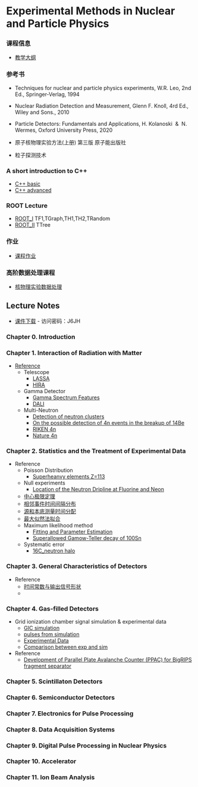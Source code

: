 # Experimental Methods in Nuclear and Particle Physics

### 课程信息
- [教学大纲](Syllabus.md)

### 参考书 

- Techniques for nuclear and particle physics experiments, W.R. Leo, 2nd Ed., Springer-Verlag, 1994
- Nuclear Radiation Detection and Measurement, Glenn F. Knoll, 4rd Ed., Wiley and Sons., 2010
- Particle Detectors: Fundamentals and Applications, H. Kolanoski  &  N. Wermes, Oxford University Press, 2020

- 原子核物理实验方法(上册) 第三版 原子能出版社
- 粒子探测技术
  
### A short introduction to C++
 - [C++ basic](https://zhihuanli.github.io/Experimental-Data-Analysis-Course/chapt0/introduction_basic.html)
 - [C++ advanced](https://zhihuanli.github.io/Experimental-Data-Analysis-Course/chapt0/introduction_advanced.html)

### ROOT Lecture
- [ROOT_I](https://zhihuanli.github.io/Experimental-Method-in-Nuclear-Physics/ROOT/ROOT_I.html)   TF1,TGraph,TH1,TH2,TRandom
- [ROOT_II](https://zhihuanli.github.io/Experimental-Method-in-Nuclear-Physics/ROOT/ROOT_II.html) TTree
  
### 作业
- [课程作业](coursework.md)

 
### 高阶数据处理课程
 - [核物理实验数据处理](https://zhihuanli.github.io/Experimental-Data-Analysis-Course/)
 

## Lecture Notes
* [课件下载](https://disk.pku.edu.cn:443/link/B40B86B908899DB6A89DDCF7AF881F00) - 访问密码：J6JH

### Chapter 0. Introduction

### Chapter 1. Interaction of Radiation with Matter

 * [Reference](reference.md)
   * Telescope
     * [LASSA](https://zhihuanli.github.io/Experimental-Method-in-Nuclear-Physics/chapt1/ref/LASSA_telescope.pdf)
     * [HIRA](https://zhihuanli.github.io/Experimental-Method-in-Nuclear-Physics/chapt1/ref/HIRA_telescope.pdf)
   * Gamma Detector
     * [Gamma Spectrum Features](https://zhihuanli.github.io/Experimental-Method-in-Nuclear-Physics/chapt1/ref/Gamma_Spectrum_Features.pdf)
     * [DALI](https://zhihuanli.github.io/Experimental-Method-in-Nuclear-Physics/chapt1/ref/DALI_array.pdf)
   * Multi-Neutron
     * [Detection of neutron clusters](https://zhihuanli.github.io/Experimental-Method-in-Nuclear-Physics/chapt1/ref/PhysRevC.65.044006_Detection_of_neutron_clusters.pdf)
     * [On the possible detection of 4n events in the breakup of 14Be](https://zhihuanli.github.io/Experimental-Method-in-Nuclear-Physics/chapt1/ref/On_the_possible_detection_of_4n_events_in_the_breakup_of_14Be.pdf)
     * [RIKEN 4n](https://zhihuanli.github.io/Experimental-Method-in-Nuclear-Physics/chapt1/ref/PhysRevLett.116.052501.pdf)
     * [Nature 4n](https://zhihuanli.github.io/Experimental-Method-in-Nuclear-Physics/chapt1/ref/s41586-022-04827-6.pdf)
    
### Chapter 2. Statistics and the Treatment of Experimental Data

 * Reference
     * Poisson Distribution
       * [Superheanvy elements Z=113](https://zhihuanli.github.io/Experimental-Method-in-Nuclear-Physics/chapt2/ref/JPSJ103201.pdf)
     * Null experiments
       * [Location of the Neutron Dripline at Fluorine and Neon](https://zhihuanli.github.io/Experimental-Method-in-Nuclear-Physics/chapt2/ref/PhysRevLett.123.212501.pdf)
     * [中心极限定理](https://zhihuanli.github.io/Experimental-Method-in-Nuclear-Physics/chapt2/2.centerlimit.html)
     * [相邻事件时间间隔分布](https://zhihuanli.github.io/Experimental-Method-in-Nuclear-Physics/chapt2/2.distribution_of_time_intervals.html)
     * [源和本底测量时间分配](https://zhihuanli.github.io/Experimental-Method-in-Nuclear-Physics/chapt2/source_background.html)
     * [最大似然法拟合](https://zhihuanli.github.io/Experimental-Method-in-Nuclear-Physics/chapt2/ML_fit.html)
     * Maximum likelihood method
       * [Fitting and Parameter Estimation](https://twiki.cern.ch/twiki/pub/Main/ROOTRioTutorial/ROOT_Rio2015_Fitting.pdf) 
       * [Superallowed Gamow-Teller decay of 100Sn](https://zhihuanli.github.io/Experimental-Method-in-Nuclear-Physics/chapt2/ref/Nature_11116.pdf)
     * Systematic error
       * [16C_neutron halo](https://zhihuanli.github.io/Experimental-Method-in-Nuclear-Physics/chapt2/ref/NPA709.103.16C_halo.pdf) 

### Chapter 3. General Characteristics of Detectors


 * Reference
     * [时间常数与输出信号形状](https://nbviewer.jupyter.org/github/pkuNucexp/experimental-methods/blob/master/chapt3/time%20constant%20RC.ipynb)
     * 
### Chapter 4. Gas-filled Detectors


* Grid ionization chamber signal simulation & experimental data
  - [GIC simulation](https://zhihuanli.github.io/Experimental-Method-in-Nuclear-Physics/chapt4/GIC/GIC_simulation.html)
  - [pulses from simulation](https://zhihuanli.github.io/Experimental-Method-in-Nuclear-Physics/chapt4/GIC/Simulation_Pulses.html)
  - [Experimental Data](https://zhihuanli.github.io/Experimental-Method-in-Nuclear-Physics/chapt4/GIC/Experimental_Data_Analysis.html)
  - [Comparison between exp and sim](https://zhihuanli.github.io/Experimental-Method-in-Nuclear-Physics/chapt4/GIC/comparison_of_pulse_shapes.html)
* Reference
     * [Development of Parallel Plate Avalanche Counter (PPAC) for BigRIPS fragment separator](https://zhihuanli.github.io/Experimental-Method-in-Nuclear-Physics/chapt4/ref/PPAC.pdf)

### Chapter 5. Scintillaton Detectors


### Chapter 6. Semiconductor Detectors



### Chapter 7. Electronics for Pulse Processing



### Chapter 8. Data Acquisition Systems



### Chapter 9. Digital Pulse Processing in Nuclear Physics


### Chapter 10. Accelerator


### Chapter 11. Ion Beam Analysis
